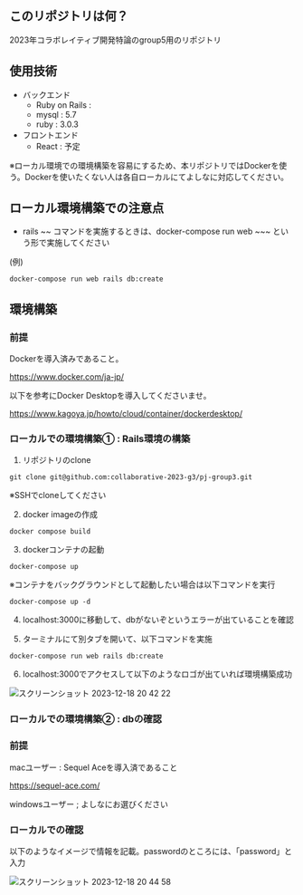 ## このリポジトリは何？
2023年コラボレイティブ開発特論のgroup5用のリポジトリ

## 使用技術
- バックエンド
  - Ruby on Rails :  
  - mysql : 5.7
  - ruby : 3.0.3
- フロントエンド
  - React : 予定
 
※ローカル環境での環境構築を容易にするため、本リポジトリではDockerを使う。Dockerを使いたくない人は各自ローカルにてよしなに対応してください。

## ローカル環境構築での注意点

- rails ~~ コマンドを実施するときは、docker-compose run web ~~~ という形で実施してください

(例)
```
docker-compose run web rails db:create
```


## 環境構築
### 前提
Dockerを導入済みであること。

https://www.docker.com/ja-jp/

以下を参考にDocker Desktopを導入してくださいませ。

https://www.kagoya.jp/howto/cloud/container/dockerdesktop/

### ローカルでの環境構築① : Rails環境の構築
1. リポジトリのclone

```
git clone git@github.com:collaborative-2023-g3/pj-group3.git
```

※SSHでcloneしてください

2. docker imageの作成

```
docker compose build
```

3. dockerコンテナの起動

```
docker-compose up
```

※コンテナをバックグラウンドとして起動したい場合は以下コマンドを実行

```
docker-compose up -d
```

4. localhost:3000に移動して、dbがないぞというエラーが出ていることを確認

5. ターミナルにて別タブを開いて、以下コマンドを実施
```
docker-compose run web rails db:create
```

6. localhost:3000でアクセスして以下のようなロゴが出ていれば環境構築成功

![スクリーンショット 2023-12-18 20 42 22](https://github.com/collaborative-2023-g3/pj-group3/assets/71912259/fa81555f-0192-47fb-8cbe-73300ec911c9)


### ローカルでの環境構築② : dbの確認
### 前提
macユーザー : Sequel Aceを導入済であること

https://sequel-ace.com/

windowsユーザー ; よしなにお選びください

### ローカルでの確認
以下のようなイメージで情報を記載。passwordのところには、「password」と入力

![スクリーンショット 2023-12-18 20 44 58](https://github.com/collaborative-2023-g3/pj-group3/assets/71912259/5aabe8ab-be55-4109-8c52-3a1495dfd2fa)






